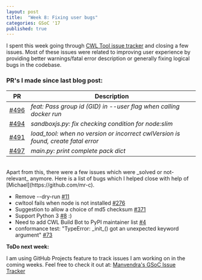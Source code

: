 ```yaml
---
layout: post
title:  "Week 8: Fixing user bugs"
categories: GSoC '17
published: true
---
```


I spent this week going through [CWL Tool issue tracker](https://github.com/common-workflow-language/cwltool/issues) and closing a few issues. Most of these issues were related to improving user experience by providing better warnings/fatal error description or generally fixing logical bugs in the codebase.

### PR's I made since last blog post:


| PR  |  Description                                                                     |
|------|----------------------------------------------------------------------------------|
| [#496](https://github.com/common-workflow-language/cwltool/pull/496) |  _feat: Pass group id (GID) in --user flag when calling docker run_                |
| [#494](https://github.com/common-workflow-language/cwltool/pull/494) |  _sandboxjs.py: fix checking condition for node:slim_                              |
| [#491](https://github.com/common-workflow-language/cwltool/pull/491) |  _load_tool: when no version or incorrect cwlVersion is found, create fatal error_ |
| [#497](https://github.com/common-workflow-language/cwltool/pull/497) |  _main.py: print complete pack dict_                                               |

<br>
Apart from this, there were a few issues which were _solved or not-relevant_ anymore. Here is a list of bugs which I helped close with help of [Michael](https://github.com/mr-c).

- Remove --dry-run [#11](https://github.com/common-workflow-language/cwltool/issues/11)
- cwltool fails when node is not installed [#276](https://github.com/common-workflow-language/cwltool/issues/267)
- Suggestion to allow a choice of md5 checksum [#371](https://github.com/common-workflow-language/cwltool/issues/371)
- Support Python 3 [#8](https://github.com/common-workflow-language/cwltool/issues/8) :)
- Need to add CWL Build Bot to PyPI maintainer list [#4](https://github.com/common-workflow-language/cwltool/issues/4)
- conformance test: "TypeError: \_init_() got an unexpected keyword argument" [#73](https://github.com/common-workflow-language/cwltool/issues/73)

**ToDo next week:**

I am using GitHub Projects feature to track issues I am working on in the coming weeks. Feel free to check it out at: [Manvendra's GSoC Issue Tracker](https://github.com/orgs/common-workflow-language/projects/3?fullscreen=true)
